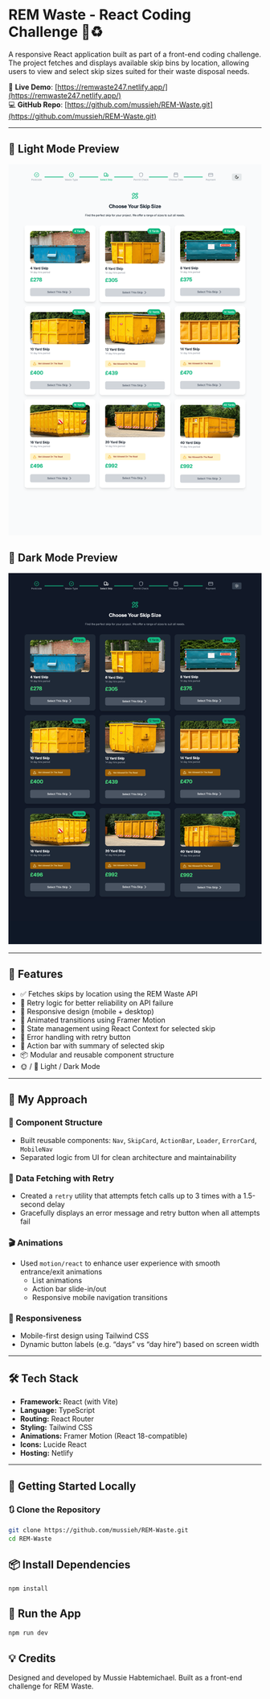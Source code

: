# REM Waste - React Coding Challenge 🚛♻️

A responsive React application built as part of a front-end coding challenge. The project fetches and displays available skip bins by location, allowing users to view and select skip sizes suited for their waste disposal needs.

🔗 **Live Demo**: [https://remwaste247.netlify.app/](https://remwaste247.netlify.app/)  
💻 **GitHub Repo**: [https://github.com/mussieh/REM-Waste.git](https://github.com/mussieh/REM-Waste.git)

---

## 📸 Light Mode Preview

![screenshot](https://github.com/mussieh/REM-Waste/blob/main/src/assets/images/rem-desktop-light.png)

## 📸 Dark Mode Preview

![screenshot](https://github.com/mussieh/REM-Waste/blob/main/src/assets/images/rem-desktop-dark.png)

---

## 🚀 Features

- ✅ Fetches skips by location using the REM Waste API
- 🔁 Retry logic for better reliability on API failure
- 📱 Responsive design (mobile + desktop)
- 🎨 Animated transitions using Framer Motion
- 🧠 State management using React Context for selected skip
- 🧪 Error handling with retry button
- 🧾 Action bar with summary of selected skip
- 📦 Modular and reusable component structure
- 🌞 / 🌙 Light / Dark Mode

---

## 🧠 My Approach

### 🧩 Component Structure

- Built reusable components: `Nav`, `SkipCard`, `ActionBar`, `Loader`, `ErrorCard`, `MobileNav`
- Separated logic from UI for clean architecture and maintainability

### 🔄 Data Fetching with Retry

- Created a `retry` utility that attempts fetch calls up to 3 times with a 1.5-second delay
- Gracefully displays an error message and retry button when all attempts fail

### 🎬 Animations

- Used `motion/react` to enhance user experience with smooth entrance/exit animations
  - List animations
  - Action bar slide-in/out
  - Responsive mobile navigation transitions

### 📱 Responsiveness

- Mobile-first design using Tailwind CSS
- Dynamic button labels (e.g. “days” vs “day hire”) based on screen width

---

## 🛠️ Tech Stack

- **Framework:** React (with Vite)
- **Language:** TypeScript
- **Routing:** React Router
- **Styling:** Tailwind CSS
- **Animations:** Framer Motion (React 18-compatible)
- **Icons:** Lucide React
- **Hosting:** Netlify

---

## 🧪 Getting Started Locally

### 🔃 Clone the Repository

```bash
git clone https://github.com/mussieh/REM-Waste.git
cd REM-Waste
```

## 📦 Install Dependencies
```bash
npm install
```

## 🚀 Run the App
```bash
npm run dev
```

## 💡 Credits
Designed and developed by Mussie Habtemichael. Built as a front-end challenge for REM Waste.


